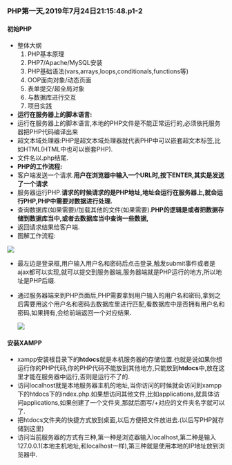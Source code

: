 ### PHP第一天,2019年7月24日21:15:48.p1-2

#### 初始PHP

- 整体大纲
  1. PHP基本原理
  2. PHP7/Apache/MySQL安装
  3. PHP基础语法(vars,arrays,loops,conditionals,functions等)
  4. OOP面向对象/动态页面
  5. 表单提交/超全局对象
  6. 与数据库进行交互
  7. 项目实践
- **运行在服务器上的脚本语言:**
- 运行在服务器上的脚本语言,本地的PHP文件是不能正常运行的,必须依托服务器把PHP代码编译出来
- 超文本域处理器:PHP是超文本域处理器就代表PHP中可以嵌套超文本标签,比如HTML(HTML中也可以嵌套PHP).
- 文件名以.php结尾.
- **PHP的工作流程:**
- 客户端发送一个请求.**用户在浏览器中输入一个URL时,按下ENTER,其实是发送了一个请求**
- 服务器运行PHP.**请求的时候请求的是PHP地址,地址会运行在服务器上,就会运行PHP,PHP中需要对数据进行处理.**
- 查询数据库(如果需要)/加载其他的文件(如果需要).**PHP的逻辑是或者把数据存储到数据库当中,或者去数据库当中查询一些数据,**
- 返回请求结果给客户端.
- 图解工作流程:

![](https://i.postimg.cc/mrg06qxd/PHP.png)

- 最左边是登录框,用户输入用户名和密码后点击登录,触发submit事件或者是ajax都可以实现,就可以提交到服务器端,服务器端就是PHP运行的地方,所以地址是PHP后缀.

- 通过服务器端来到PHP页面后,PHP需要拿到用户输入的用户名和密码,拿到之后需要用这个用户名和密码去数据库里进行匹配,看数据库中是否拥有用户名和密码,如果拥有,会给前端返回一个对应结果.

  ![](https://i.postimg.cc/NMhkr9x1/PHP.png)

#### 安装XAMPP

- xampp安装根目录下的**htdocs**就是本机服务器的存储位置.也就是说如果你想运行你的PHP代码,你的PHP代码不能放到其他地方,只能放到**htdocs**中,放在这里才能在服务器中运行,否则是运行不了的.
- 访问localhost就是本地服务器主机的地址,当你访问的时候就会访问到xampp下的htdocs下的index.php.如果想访问其他文件,比如applications,就具体访问applications,如果创建了一个文件夹,那就后面写/+对应的文件夹名字就可以了.
- 把htdocs文件夹的快捷方式放到桌面,以后方便把文件放进去.(以后写PHP就存储到这里)
- 访问当前服务器的方式有三种,第一种是浏览器输入localhost,第二种是输入127.0.0.1(本地主机地址,和localhost一样),第三种就是使用本地的IP地址放到浏览器中.